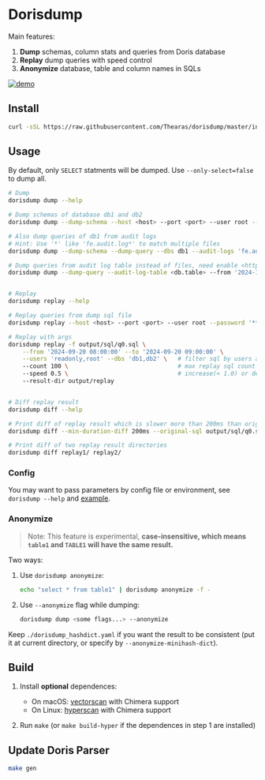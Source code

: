 # Dorisdump

Main features:

1. **Dump** schemas, column stats and queries from Doris database
2. **Replay** dump queries with speed control
3. **Anonymize** database, table and column names in SQLs

[![demo](https://asciinema.org/a/706093.svg)](https://asciinema.org/a/706093)

## Install

```sh
curl -sSL https://raw.githubusercontent.com/Thearas/dorisdump/master/install.sh | bash
```

## Usage

By default, only `SELECT` statments will be dumped. Use `--only-select=false` to dump all.

```sh
# Dump
dorisdump dump --help

# Dump schemas of database db1 and db2
dorisdump dump --dump-schema --host <host> --port <port> --user root --password '******' --dbs db1,db2

# Also dump queries of db1 from audit logs
# Hint: Use '*' like 'fe.audit.log*' to match multiple files
dorisdump dump --dump-schema --dump-query --dbs db1 --audit-logs 'fe.audit.log,fe.audit.log.20240802-1'

# Dump queries from audit log table instead of files, need enable <https://doris.apache.org/docs/admin-manual/audit-plugin>
dorisdump dump --dump-query --audit-log-table <db.table> --from '2024-11-14 18:45:25' --to '2024-11-14 18:45:26'


# Replay
dorisdump replay --help

# Replay queries from dump sql file
dorisdump replay --host <host> --port <port> --user root --password '******' -f output/sql/q0.sql

# Replay with args
dorisdump replay -f output/sql/q0.sql \
    --from '2024-09-20 08:00:00' --to '2024-09-20 09:00:00' \
    --users 'readonly,root' --dbs 'db1,db2' \   # filter sql by users and databases
    --count 100 \                               # max replay sql count
    --speed 0.5 \                               # increase(< 1.0) or decrease(> 1.0) the time between two serial sqls proportionally, default 1
    --result-dir output/replay


# Diff replay result
dorisdump diff --help

# Print diff of replay result which is slower more than 200ms than original
dorisdump diff --min-duration-diff 200ms --original-sql output/sql/q0.sql output/replay

# Print diff of two replay result directories
dorisdump diff replay1/ replay2/
```

### Config

You may want to pass parameters by config file or environment, see `dorisdump --help` and [example](./example/example.dorisdump.yaml).

### Anonymize

> Note: This feature is experimental, **case-insensitive, which means `table1` and `TABLE1` will have the same result.**

Two ways:

1. Use `dorisdump anonymize`:

    ```bash
    echo "select * from table1" | dorisdump anonymize -f -
    ```

2. Use `--anonymize` flag while dumping:

    ```bash
    dorisdump dump <some flags...> --anonymize
    ```

Keep `./dorisdump_hashdict.yaml` if you want the result to be consistent (put it at current directory, or specify by `--anonymize-minihash-dict`).

## Build

1. Install **optional** dependences:

    - On macOS: [vectorscan](https://github.com/VectorCamp/vectorscan) with Chimera support
    - On Linux: [hyperscan](https://intel.github.io/hyperscan) with Chimera support

2. Run `make` (or `make build-hyper` if the dependences in step 1 are installed)

## Update Doris Parser

```sh
make gen
```
